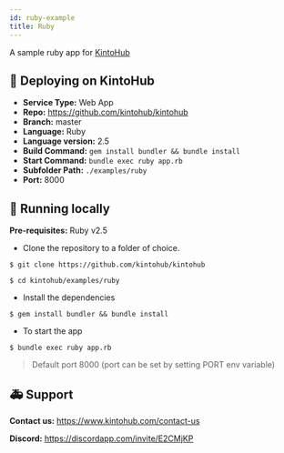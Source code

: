 ```yaml
---
id: ruby-example
title: Ruby
---
```



A sample ruby app for [KintoHub](https://kintohub.com)

## :rocket: Deploying on KintoHub

- **Service Type:** Web App
- **Repo:** https://github.com/kintohub/kintohub
- **Branch:** master
- **Language:** Ruby
- **Language version:** 2.5
- **Build Command:** `gem install bundler && bundle install`
- **Start Command:** `bundle exec ruby app.rb`
- **Subfolder Path:** `./examples/ruby`
- **Port:** 8000

## :hammer: Running locally

**Pre-requisites:** Ruby v2.5

- Clone the repository to a folder of choice.

```
$ git clone https://github.com/kintohub/kintohub

$ cd kintohub/examples/ruby
```

- Install the dependencies

```
$ gem install bundler && bundle install
```

- To start the app

```
$ bundle exec ruby app.rb
```
> Default port 8000 (port can be set by setting PORT env variable)

## :ambulance: Support

**Contact us:** https://www.kintohub.com/contact-us

**Discord:** https://discordapp.com/invite/E2CMjKP
